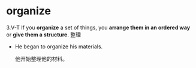 # organize

3.V-T If you **organize** a set of things, you **arrange them in an ordered way** or **give them a structure**. 整理

- He began to organize his materials.

  他开始整理他的材料。